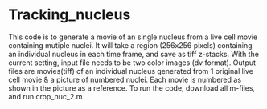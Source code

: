 # Tracking_nucleus
This code is to generate a movie of an single nucleus from a live cell movie containing mutiple nuclei.
It will take a region (256x256 pixels) containing an individual nucleus in each time frame, and save as tiff z-stacks.
With the current setting, input file needs to be two color images (dv format).
Output files are movies(tiff) of an individual nucleus generated from 1 original live cell movie & a picture of numbered nuclei.
Each movie is numbered as shown in the picture as a reference.
To run the code, download all m-files, and run crop_nuc_2.m
